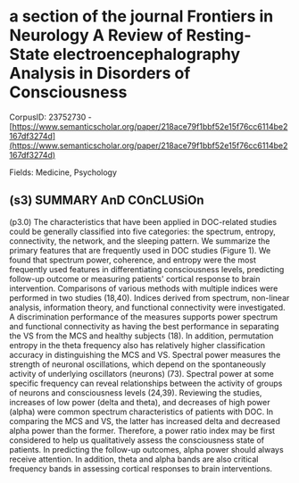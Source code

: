 # a section of the journal Frontiers in Neurology A Review of Resting-State electroencephalography Analysis in Disorders of Consciousness

CorpusID: 23752730 - [https://www.semanticscholar.org/paper/218ace79f1bbf52e15f76cc6114be2167df3274d](https://www.semanticscholar.org/paper/218ace79f1bbf52e15f76cc6114be2167df3274d)

Fields: Medicine, Psychology

## (s3) SUMMARY AnD COnCLUSiOn
(p3.0) The characteristics that have been applied in DOC-related studies could be generally classified into five categories: the spectrum, entropy, connectivity, the network, and the sleeping pattern. We summarize the primary features that are frequently used in DOC studies (Figure 1). We found that spectrum power, coherence, and entropy were the most frequently used features in differentiating consciousness levels, predicting follow-up outcome or measuring patients' cortical response to brain intervention. Comparisons of various methods with multiple indices were performed in two studies (18,40). Indices derived from spectrum, non-linear analysis, information theory, and functional connectivity were investigated. A discrimination performance of the measures supports power spectrum and functional connectivity as having the best performance in separating the VS from the MCS and healthy subjects (18). In addition, permutation entropy in the theta frequency also has relatively higher classification accuracy in distinguishing the MCS and VS. Spectral power measures the strength of neuronal oscillations, which depend on the spontaneously activity of underlying oscillators (neurons) (73). Spectral power at some specific frequency can reveal relationships between the activity of groups of neurons and consciousness levels (24,39). Reviewing the studies, increases of low power (delta and theta), and decreases of high power (alpha) were common spectrum characteristics of patients with DOC. In comparing the MCS and VS, the latter has increased delta and decreased alpha power than the former. Therefore, a power ratio index may be first considered to help us qualitatively assess the consciousness state of patients. In predicting the follow-up outcomes, alpha power should always receive attention. In addition, theta and alpha bands are also critical frequency bands in assessing cortical responses to brain interventions.
